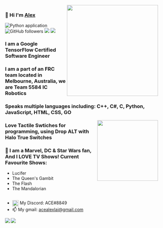 <img align="right" width="300px" src="https://i.imgur.com/hakzdXh.png">

### 👋 Hi I'm [Alex](https://github.com/Ace5584) 

![Python application](https://github.com/rafnixg/rafnixg/workflows/Python%20application/badge.svg?branch=master&event=schedule)
![GitHub followers](https://img.shields.io/github/followers/ace5584?label=Follow&style=social)
![](https://visitor-badge.glitch.me/badge?page_id=ace5584.ace5584)
[![](https://img.shields.io/badge/Gmail-alexlaiace666%40gmail.com-red)](mailto:acealexlai666@gmail.com)


### I am a Google TensorFlow Certified Software Engineer
### I am a part of an FRC team located in Melbourne, Australia, we are Team 5584 IC Robotics
### Speaks multiple languages including: C++, C#, C, Python, JavaScript, HTML, CSS, GO

<img align="right" width="200px" src="https://i.imgur.com/Q261hDN.png">

### Love Tactile Swtiches for programming, using Drop ALT with Halo True Switches
### 🎥 I am a Marvel, DC & Star Wars fan, And I LOVE TV Shows! Current Favourite Shows: 
- Lucifer
- The Queen's Gambit
- The Flash
- The Mandalorian

## 
- <img alt="discord" width="21px" align="top" src="https://svgshare.com/i/Qdg.svg"> My Discord: ACE#8849
- 📫 My gmail: acealexlai@gmail.com 

<img src="https://github-readme-stats.vercel.app/api?username=ace5584&show_icons=true&hide_border=true&count_private=true" align="left">
<img src="https://github-readme-stats.vercel.app/api/top-langs/?username=ace5584">

